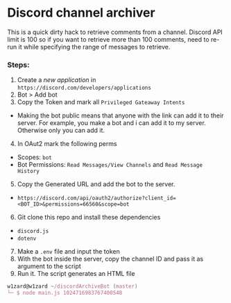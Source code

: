 # Discord channel archiver

This is a quick dirty hack to retrieve comments from a channel. Discord API limit is 100 so if you want to retrieve more than 100 comments, need to re-run it while specifying the range of messages to retrieve.

### Steps:

1. Create a *new application* in `https://discord.com/developers/applications`
2. Bot > Add bot
3. Copy the Token and mark all `Privileged Gateaway Intents`
- Making the bot public means that anyone with the link can add it to their server. For example, you make a bot and i can add it to my server. Otherwise only you can add it.
4. In OAut2 mark the following perms
- Scopes: `bot`
- Bot Permissions: `Read Messages/View Channels` and `Read Message History`
5. Copy the Generated URL and add the bot to the server.
- `https://discord.com/api/oauth2/authorize?client_id=<BOT_ID>&permissions=66560&scope=bot`
6. Git clone this repo and install these dependencies
- `discord.js`
- `dotenv`
7. Make a `.env` file and input the token 
8. With the bot inside the server, copy the channel ID and pass it as argument to the script
9. Run it. The script generates an HTML file
```javascript
w1zard@w1zard ~/discordArchiveBot (master)
└─ $ node main.js 1024716983767400548
```
